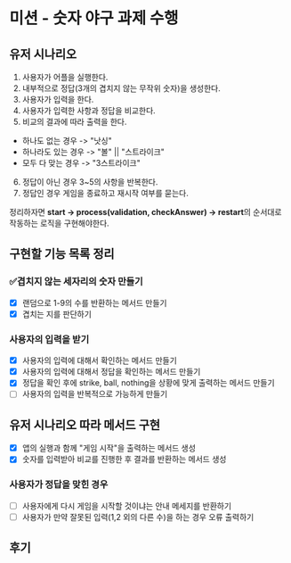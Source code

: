 # 미션 - 숫자 야구 과제 수행

## 유저 시나리오

1.  사용자가 어플을 실행한다.
2.  내부적으로 정답(3개의 겹치지 않는 무작위 숫자)을 생성한다.
3.  사용자가 입력을 한다.
4.  사용자가 입력한 사항과 정답을 비교한다.
5.  비교의 결과에 따라 출력을 한다.

- 하나도 없는 경우 -> "낫싱"
- 하나라도 있는 경우 -> "볼" || "스트라이크"
- 모두 다 맞는 경우 -> "3스트라이크"

6.  정답이 아닌 경우 3~5의 사항을 반복한다.
7.  정답인 경우 게임을 종료하고 재시작 여부를 묻는다.

정리하자면 **start -> process(validation, checkAnswer) -> restart**의 순서대로 작동하는 로직을 구현해야한다.

## 구현할 기능 목록 정리

### ️✅겹치지 않는 세자리의 숫자 만들기

- [x] 랜덤으로 1-9의 수를 반환하는 메서드 만들기
- [x] 겹치는 지를 판단하기

### 사용자의 입력을 받기

- [x] 사용자의 입력에 대해서 확인하는 메서드 만들기
- [x] 사용자의 입력에 대해서 정답을 확인하는 메서드 만들기
- [x] 정답을 확인 후에 strike, ball, nothing을 상황에 맞게 출력하는 메서드 만들기
- [ ] 사용자의 입력을 반복적으로 가능하게 만들기

## 유저 시나리오 따라 메서드 구현

- [x] 앱의 실행과 함께 "게임 시작"을 출력하는 메서드 생성
- [x] 숫자를 입력받아 비교를 진행한 후 결과를 반환하는 메서드 생성

### 사용자가 정답을 맞힌 경우

- [ ] 사용자에게 다시 게임을 시작할 것이냐는 안내 메세지를 반환하기
- [ ] 사용자가 만약 잘못된 입력(1,2 외의 다른 수)을 하는 경우 오류 출력하기

## 후기

